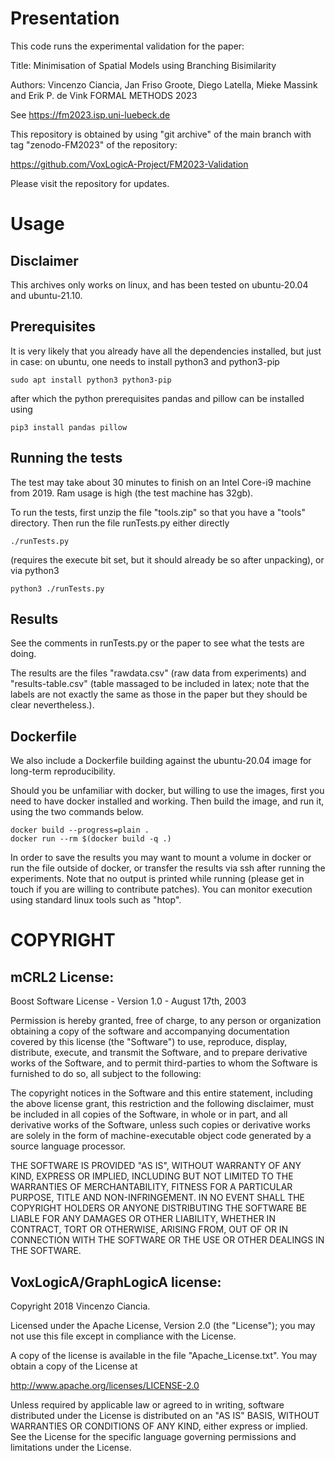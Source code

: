 # Presentation

This code runs the experimental validation for the paper:

Title: Minimisation of Spatial Models using Branching Bisimilarity

Authors: Vincenzo Ciancia, Jan Friso Groote, Diego Latella, Mieke Massink and Erik P. de Vink
FORMAL METHODS 2023 

See https://fm2023.isp.uni-luebeck.de

This repository is obtained by using "git archive" of the main branch with tag "zenodo-FM2023" of the repository:

https://github.com/VoxLogicA-Project/FM2023-Validation

Please visit the repository for updates.

# Usage

## Disclaimer

This archives only works on linux, and has been tested on ubuntu-20.04 and
ubuntu-21.10.

## Prerequisites

It is very likely that you already have all the dependencies installed, but just in
case: on ubuntu, one needs to install python3 and python3-pip

    sudo apt install python3 python3-pip 
    
after which the python prerequisites pandas and pillow can be installed using 

    pip3 install pandas pillow

## Running the tests

The test may take about 30 minutes to finish on an Intel Core-i9 machine from 2019. Ram usage is high (the test machine has 32gb).

To run the tests, first unzip the file "tools.zip" so that you have a "tools" directory. Then run the file runTests.py either directly

    ./runTests.py

(requires the execute bit set, but it should already be so after unpacking), or
via python3

    python3 ./runTests.py

## Results

See the comments in runTests.py or the paper to see what the tests are doing. 

The results are the files "rawdata.csv" (raw data from experiments) and
"results-table.csv" (table massaged to be included in latex; note that the
labels are not exactly the same as those in the paper but they should be clear
nevertheless.).

## Dockerfile

We also include a Dockerfile building against the ubuntu-20.04 image for
long-term reproducibility. 

Should you be unfamiliar with docker, but willing to use the images, first you need to
have docker installed and working. Then build the image, and run it, using the two commands below.

    docker build --progress=plain .
    docker run --rm $(docker build -q .)

In order to save the results you may want to mount a volume in docker or run the file outside of docker, or transfer the results via ssh after running the experiments. Note that no output is printed while running (please get in touch if you are willing to contribute patches). You can monitor execution using standard linux tools such as "htop".

# COPYRIGHT

## mCRL2 License:

Boost Software License - Version 1.0 - August 17th, 2003

Permission is hereby granted, free of charge, to any person or organization
obtaining a copy of the software and accompanying documentation covered by
this license (the "Software") to use, reproduce, display, distribute,
execute, and transmit the Software, and to prepare derivative works of the
Software, and to permit third-parties to whom the Software is furnished to
do so, all subject to the following:

The copyright notices in the Software and this entire statement, including
the above license grant, this restriction and the following disclaimer,
must be included in all copies of the Software, in whole or in part, and
all derivative works of the Software, unless such copies or derivative
works are solely in the form of machine-executable object code generated by
a source language processor.

THE SOFTWARE IS PROVIDED "AS IS", WITHOUT WARRANTY OF ANY KIND, EXPRESS OR
IMPLIED, INCLUDING BUT NOT LIMITED TO THE WARRANTIES OF MERCHANTABILITY,
FITNESS FOR A PARTICULAR PURPOSE, TITLE AND NON-INFRINGEMENT. IN NO EVENT
SHALL THE COPYRIGHT HOLDERS OR ANYONE DISTRIBUTING THE SOFTWARE BE LIABLE
FOR ANY DAMAGES OR OTHER LIABILITY, WHETHER IN CONTRACT, TORT OR OTHERWISE,
ARISING FROM, OUT OF OR IN CONNECTION WITH THE SOFTWARE OR THE USE OR OTHER
DEALINGS IN THE SOFTWARE.

## VoxLogicA/GraphLogicA license:

Copyright 2018 Vincenzo Ciancia.

Licensed under the Apache License, Version 2.0 (the "License");
you may not use this file except in compliance with the License.

A copy of the license is available in the file "Apache_License.txt".
You may obtain a copy of the License at

  http://www.apache.org/licenses/LICENSE-2.0

Unless required by applicable law or agreed to in writing, software
distributed under the License is distributed on an "AS IS" BASIS,
WITHOUT WARRANTIES OR CONDITIONS OF ANY KIND, either express or implied.
See the License for the specific language governing permissions and
limitations under the License.


